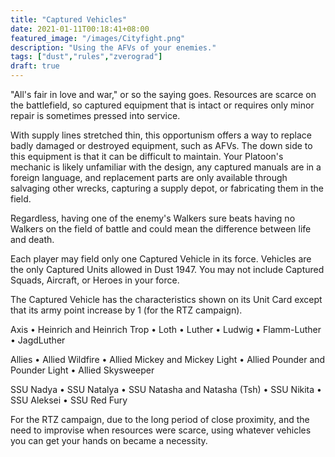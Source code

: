 ```yaml
---
title: "Captured Vehicles"
date: 2021-01-11T00:18:41+08:00
featured_image: "/images/Cityfight.png"
description: "Using the AFVs of your enemies."
tags: ["dust","rules","zverograd"]
draft: true
---
```

"All's fair in love and war," or so the saying goes. Resources are scarce on the battlefield, so captured equipment that is intact or requires only minor repair is sometimes pressed into service.

With supply lines stretched thin, this opportunism offers a way to replace badly damaged or destroyed equipment, such as AFVs. The down side to this equipment is that it can be difficult to maintain. Your Platoon's mechanic is likely unfamiliar with the design, any captured manuals are in a foreign language, and replacement parts are only available through salvaging other wrecks, capturing a supply depot, or fabricating them in the field.

Regardless, having one of the enemy's Walkers sure beats having no Walkers on the field of battle and could mean the difference between life and death.

Each player may field only one Captured Vehicle in its force. Vehicles are the only Captured Units allowed in Dust 1947. You may not include Captured Squads, Aircraft, or Heroes in your force.

The Captured Vehicle has the characteristics shown on its Unit Card except that its army point increase by 1 (for the RTZ campaign).

Axis
• Heinrich and Heinrich Trop
• Loth
• Luther
• Ludwig
• Flamm-Luther
• JagdLuther

Allies
• Allied Wildfire
• Allied Mickey and Mickey Light
• Allied Pounder and Pounder Light
• Allied Skysweeper

SSU Nadya
• SSU Natalya
• SSU Natasha and Natasha (Tsh)
• SSU Nikita
• SSU Aleksei
• SSU Red Fury

For the RTZ campaign, due to the long period of close proximity, and the need to improvise when resources were scarce, using whatever vehicles you can get your hands on became a necessity.

